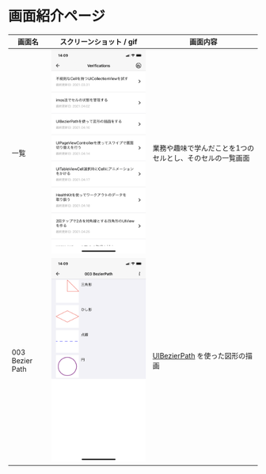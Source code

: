 # 画面紹介ページ
  
| 画面名 |  スクリーンショット / gif |  画面内容  |
| ----  | ----------------------------- | ---- |
| 一覧   | <img src="./images/list.png" width="225"> | 業務や趣味で学んだことを1つのセルとし、そのセルの一覧画面 |
| 003 Bezier Path | ![](./images/003_bezier_path.png) | [UIBezierPath](https://developer.apple.com/documentation/uikit/uibezierpath) を使った図形の描画 |
  